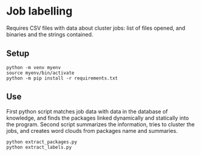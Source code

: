 # Job labelling
Requires CSV files with data about cluster jobs: list of files opened, and binaries and the strings contained.


## Setup
```
python -m venv myenv
source myenv/bin/activate
python -m pip install -r requirements.txt
```

## Use
First python script matches job data with data in the database of knowledge, and finds the packages linked dynamically and statically into the program. Second script summarizes the information, tries to cluster the jobs, and creates word clouds from packages name and summaries.
```
python extract_packages.py
python extract_labels.py
```
